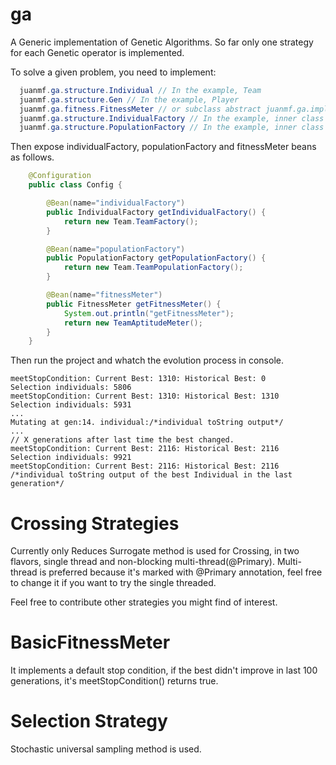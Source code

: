 ga
==
A Generic implementation of Genetic Algorithms. So far only one strategy for 
each Genetic operator is implemented.

To solve a given problem, you need to implement: 
```java
  juanmf.ga.structure.Individual // In the example, Team
  juanmf.ga.structure.Gen // In the example, Player
  juanmf.ga.fitness.FitnessMeter // or subclass abstract juanmf.ga.implementation.BasicFitnessMeter
  juanmf.ga.structure.IndividualFactory // In the example, inner class of Team
  juanmf.ga.structure.PopulationFactory // In the example, inner class of Team
```

Then expose individualFactory, populationFactory and fitnessMeter beans as follows.

```java
    @Configuration
    public class Config {

        @Bean(name="individualFactory")
        public IndividualFactory getIndividualFactory() {
            return new Team.TeamFactory();
        }

        @Bean(name="populationFactory")
        public PopulationFactory getPopulationFactory() {
            return new Team.TeamPopulationFactory();
        }

        @Bean(name="fitnessMeter")
        public FitnessMeter getFitnessMeter() {
            System.out.println("getFitnessMeter");
            return new TeamAptitudeMeter();
        }
    }
```

Then run the project and whatch the evolution process in console.
```
meetStopCondition: Current Best: 1310: Historical Best: 0
Selection individuals: 5806
meetStopCondition: Current Best: 1310: Historical Best: 1310
Selection individuals: 5931
...
Mutating at gen:14. individual:/*individual toString output*/
...
// X generations after last time the best changed.
meetStopCondition: Current Best: 2116: Historical Best: 2116
Selection individuals: 9921
meetStopCondition: Current Best: 2116: Historical Best: 2116
/*individual toString output of the best Individual in the last generation*/ 
```

Crossing Strategies
===================

Currently only Reduces Surrogate method is used for Crossing, in two flavors,
single thread and non-blocking multi-thread(@Primary). Multi-thread is preferred 
because it's marked with @Primary annotation, feel free to change it if you want 
to try the single threaded.

Feel free to contribute other strategies you might find of interest.

BasicFitnessMeter
=================

It implements a default stop condition, if the best didn't improve in last 100 
generations, it's meetStopCondition() returns true.

Selection Strategy
==================

Stochastic universal sampling method is used.

